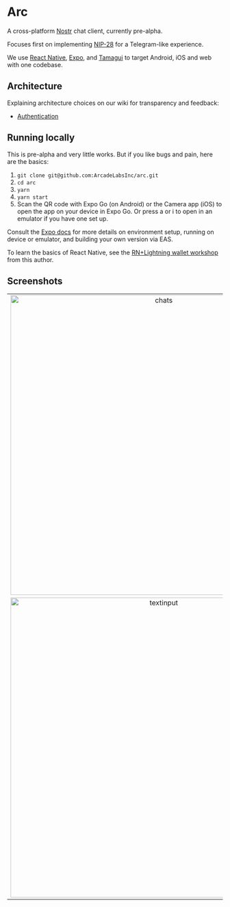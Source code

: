 # Arc

A cross-platform [Nostr](https://github.com/nostr-protocol/nostr) chat client, currently pre-alpha.

Focuses first on implementing [NIP-28](https://github.com/nostr-protocol/nips/blob/master/28.md) for a Telegram-like experience.

We use [React Native](https://reactnative.dev/), [Expo](https://expo.dev/), and [Tamagui](https://tamagui.dev/) to target Android, iOS and web with one codebase.

## Architecture

Explaining architecture choices on our wiki for transparency and feedback:

- [Authentication](https://github.com/ArcadeLabsInc/arc/wiki/Authentication)

## Running locally

This is pre-alpha and very little works. But if you like bugs and pain, here are the basics:

1. `git clone git@github.com:ArcadeLabsInc/arc.git`
2. `cd arc`
3. `yarn`
4. `yarn start`
5. Scan the QR code with Expo Go (on Android) or the Camera app (iOS) to open the app on your device in Expo Go. Or press a or i to open in an emulator if you have one set up.

Consult the [Expo docs](https://docs.expo.dev/) for more details on environment setup, running on device or emulator, and building your own version via EAS.

To learn the basics of React Native, see the [RN+Lightning wallet workshop](https://arcadelabs.co/articles/intro-to-react-native) from this author.

## Screenshots

|                                                                                                                                               |                                                                                                                                                   |                                                                                                                                                   |
| :-------------------------------------------------------------------------------------------------------------------------------------------: | :-----------------------------------------------------------------------------------------------------------------------------------------------: | :-----------------------------------------------------------------------------------------------------------------------------------------------: |
|   <img width="700" alt="chats" src="https://user-images.githubusercontent.com/14167547/209855695-e8597eb9-7850-4904-9e92-1d9f42424a4a.png">   | <img width="700" alt="nostrchannel2" src="https://user-images.githubusercontent.com/14167547/209855373-369cd926-6f92-468f-b2cd-ae9652529a91.png"> | <img width="700" alt="nostrchannel1" src="https://user-images.githubusercontent.com/14167547/209855320-bcdc2faa-9468-4ccb-958f-b9363deac610.png"> |
| <img width="700" alt="textinput" src="https://user-images.githubusercontent.com/14167547/209863990-54c869d7-9f2a-4db2-87fc-adc1f9156546.png"> |   <img width="700" alt="hellobig" src="https://user-images.githubusercontent.com/14167547/209897480-1265d097-aff5-490e-aaab-289be2c1999c.png">    |    <img width="700" alt="device" src="https://user-images.githubusercontent.com/14167547/210024319-9af65899-9ec8-4b2c-add0-f4f6fbafb16c.png">     |
